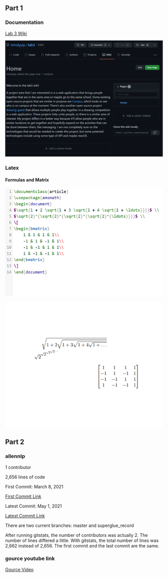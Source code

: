 ## Part 1

### Documentation
[Lab 3 Wiki](https://github.com/mindyyip/lab3/wiki)

![Lab 3 Wiki Screenshot](wiki.PNG)

### Latex

#### Formulas and Matrix

![Latex Text](latexText.PNG)

![Latex PDF](latexPDF.PNG)

## Part 2

### allennlp

1 contributor

2,656  lines of code

First Commit: March 8, 2021

[First Commit Link](https://github.com/gabeorlanski/allennlp-readers-development/commit/575b7c748323afd0751bd041f56ed5ca1d03151b)

Latest Commit: May 1, 2021

[Latest Commit Link](https://github.com/gabeorlanski/allennlp-readers-development/commit/cf65578d532dd10c4de0ceb2328053e94d1cac4b) 

There are two current branches: master and superglue_record

After running gitstats, the number of contributors was actually 2. The number of lines differed a little. With gitstats, the total number of lines was 2,662 instead of 2,656. The first commit and the last commit are the same.

### gource youtube link
[Gource Video](https://youtu.be/e7szbIzYqmA)





